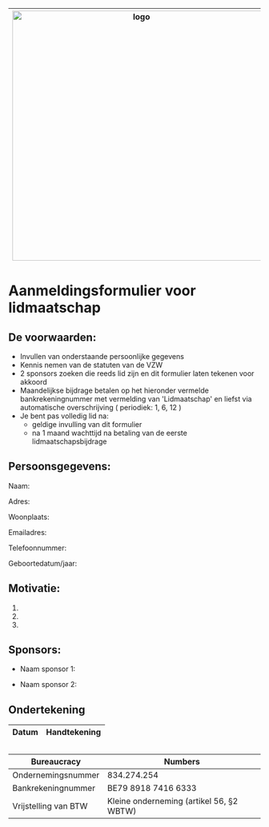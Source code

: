 | <img src="https://user-images.githubusercontent.com/3314026/135162870-d252713e-00ca-4fdb-ad9d-b74d29b36c53.gif" alt="logo" width="500"/> | Voidwarranties VZW, Hackerspace Antwerpen, Herrystraat 22, 2100 Antwerpen |
| ---------------------------------------------------------------------------------------------------------------------------------------- | ------------------------------------------------------------------------- |

# Aanmeldingsformulier voor lidmaatschap

## De voorwaarden:

- Invullen van onderstaande persoonlijke gegevens
- Kennis nemen van de statuten van de VZW
- 2 sponsors zoeken die reeds lid zijn en dit formulier laten tekenen voor akkoord
- Maandelijkse bijdrage betalen op het hieronder vermelde bankrekeningnummer met vermelding van 'Lidmaatschap' en liefst via automatische overschrijving ( periodiek: 1, 6, 12 )
- Je bent pas volledig lid na:
  - geldige invulling van dit formulier
  - na 1 maand wachttijd na betaling van de eerste lidmaatschapsbijdrage

## Persoonsgegevens:

Naam:

Adres:

Woonplaats:

Emailadres:

Telefoonnummer:

Geboortedatum/jaar:

## Motivatie:

1.
2.
3.

## Sponsors:

- Naam sponsor 1:

- Naam sponsor 2:

## Ondertekening

| Datum | Handtekening |
| ----- | ------------ |

##

| Bureaucracy          | Numbers                                  |
| -------------------- | ---------------------------------------- |
| Ondernemingsnummer   | 834.274.254                              |
| Bankrekeningnummer   | BE79 8918 7416 6333                      |
| Vrijstelling van BTW | Kleine onderneming (artikel 56, §2 WBTW) |

